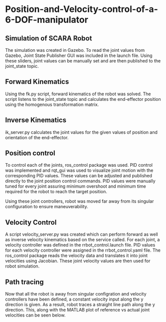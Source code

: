 # Position-and-Velocity-control-of-a-6-DOF-manipulator

## Simulation of SCARA Robot

The simulation was created in Gazebo. To read the joint values from Gazebo, Joint State Publisher GUI was included in the launch file. Using these sliders, joint values can be manually set and are then published to the joint_state topic. 

## Forward Kinematics

Using the fk.py script, forward kinematics of the robot was solved. The script listens to the joint_state topic and calculates the end-effector position using the homogenous transformation matrix.

## Inverse Kinematics

ik_server.py calculates the joint values for the given values of position and orientation of the end-effector.

## Position control

To control each of the joints, ros_control package was used. PID control was implemented and rqt_gui was used to visualize joint motion with the corresponding PID values. These values can be adjusted and published directly to the joint position control commands. PID values were manually tuned for every joint assuring minimum overshoot and minimum time required for the robot to reach the target position.

Using these joint controllers, robot was moved far away from its singular configuration to ensure maneuverability.

## Velocity Control

A script velocity_server.py was created which can perform forward as well as inverse velocity kinematics based on the service called. For each joint, a velocity controller was defined in the rrbot_control.launch file. PID values for each velocity controller were assigned in the rrbot_control.yaml file. The ros_control package reads the velocity data and translates it into joint velocities using Jacobian. These joint velocity values are then used for robot simulation. 

## Path tracing 

Now that all the robot is away from singular configration and velocity controllers have been defined, a constant velocity input along the y direction is given. As a result, robot traces a straight line path along the y direction. This, along with the MATLAB plot of reference vs actual joint velocities can be seen below.



</p>

